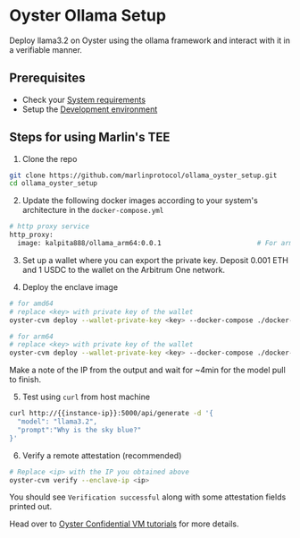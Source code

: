 # Oyster Ollama Setup

Deploy llama3.2 on Oyster using the ollama framework and interact with it in a verifiable manner.

## Prerequisites
- Check your [System requirements](https://docs.marlin.org/oyster/build-cvm/tutorials/)
- Setup the [Development environment](https://docs.marlin.org/oyster/build-cvm/tutorials/setup)

## Steps for using Marlin's TEE

1. Clone the repo
  ```sh
  git clone https://github.com/marlinprotocol/ollama_oyster_setup.git
  cd ollama_oyster_setup
  ```

2. Update the following docker images according to your system's architecture in the `docker-compose.yml`
  ```sh
  # http proxy service
  http_proxy:
    image: kalpita888/ollama_arm64:0.0.1                        # For arm64 system use kalpita888/ollama_arm64:0.0.1 and for amd64 system use kalpita888/ollama_amd64:0.0.1
  ```

3. Set up a wallet where you can export the private key. Deposit 0.001 ETH and 1 USDC to the wallet on the Arbitrum One network.

4. Deploy the enclave image 
  ```sh
  # for amd64
  # replace <key> with private key of the wallet
  oyster-cvm deploy --wallet-private-key <key> --docker-compose ./docker-compose.yml --instance-type c6a.4xlarge --region ap-south-1  --operator 0xe10Fa12f580e660Ecd593Ea4119ceBC90509D642 --duration-in-minutes 20 --pcr-preset base/blue/v1.0.0/amd64 --image-url https://artifacts.marlin.org/oyster/eifs/base-blue_v1.0.0_linux_amd64.eif

  # for arm64
  # replace <key> with private key of the wallet
  oyster-cvm deploy --wallet-private-key <key> --docker-compose ./docker-compose.yml --instance-type c6g.4xlarge --region ap-south-1  --operator 0xe10Fa12f580e660Ecd593Ea4119ceBC90509D642 --duration-in-minutes 20 --pcr-preset base/blue/v1.0.0/arm64 --image-url https://artifacts.marlin.org/oyster/eifs/base-blue_v1.0.0_linux_arm64.eif
  ```
  Make a note of the IP from the output and wait for ~4min for the model pull to finish.

5. Test using `curl` from host machine
  ```sh
  curl http://{{instance-ip}}:5000/api/generate -d '{
    "model": "llama3.2",
    "prompt":"Why is the sky blue?"
  }'
  ```

6. Verify a remote attestation (recommended)
  ```sh
  # Replace <ip> with the IP you obtained above
  oyster-cvm verify --enclave-ip <ip>
  ```
  You should see `Verification successful` along with some attestation fields printed out.

Head over to [Oyster Confidential VM tutorials](https://docs.marlin.org/oyster/build-cvm/tutorials/) for more details.
 